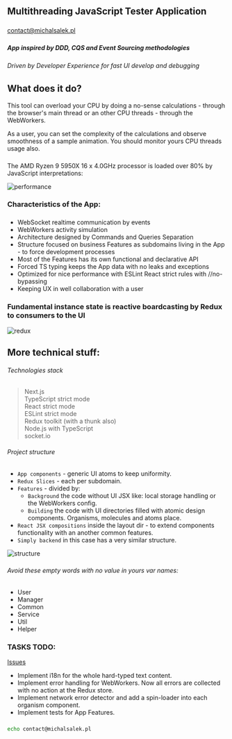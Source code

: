 ## Multithreading JavaScript Tester Application

###                    

contact@michalsalek.pl

###                    

##### App inspired by DDD, CQS and Event Sourcing methodologies

###### Driven by Developer Experience for fast UI develop and debugging

###                               

## What does it do?

This tool can overload your CPU by doing a no-sense calculations - through the browser's main thread or an other CPU
threads - through the WebWorkers.

As a user, you can set the complexity of the calculations and observe smoothness of a sample animation. You should
monitor yours CPU threads usage also.

###                          

The AMD Ryzen 9 5950X 16 x 4.0GHz processor is loaded over 80% by JavaScript interpretations:

![performance](https://michalsalek.pl/public_files/performance.png)

###                           

### Characteristics of the App:

###                           

- WebSocket realtime communication by events
- WebWorkers activity simulation
- Architecture designed by Commands and Queries Separation
- Structure focused on business Features as subdomains living in the App - to force development processes
- Most of the Features has its own functional and declarative API
- Forced TS typing keeps the App data with no leaks and exceptions
- Optimized for nice performance with ESLint React strict rules with //no-bypassing
- Keeping UX in well collaboration with a user

###                      

### Fundamental instance state is reactive boardcasting by Redux to consumers to the UI

![redux](https://michalsalek.pl/public_files/reduxdev.png)

###                     

## More technical stuff:

###### Technologies stack

> Next.js  
> TypeScript strict mode  
> React strict mode  
> ESLint strict mode  
> Redux toolkit (with a thunk also)  
> Node.js with TypeScript  
> socket.io

###### Project structure

- `App components` - generic UI atoms to keep uniformity.
- `Redux Slices` - each per subdomain.
- `Features` - divided by:
    - `Background` the code without UI JSX like: local storage handling or the WebWorkers config.
    - `Building` the code with UI directories filled with atomic design components. Organisms, molecules and atoms
      place.
- `React JSX compositions` inside the layout dir - to extend components functionality with an another common features.
- `Simply backend` in this case has a very similar structure.

![structure](https://michalsalek.pl/public_files/struktura.png)

###                               

###         

###### Avoid these empty words with no value in yours var names:

- User
- Manager
- Common
- Service
- Util
- Helper

###                     

### TASKS TODO:


[Issues](https://github.com/MichalSalek/Multithreading-JavaScript-Tester)


- Implement i18n for the whole hard-typed text content.
- Implement error handling for WebWorkers. Now all errors are collected with no action at the Redux store.
- Implement network error detector and add a spin-loader into each organism component.
- Implement tests for App Features.

###                               

###              

```sh
echo contact@michalsalek.pl
```
